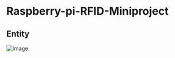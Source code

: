 # Raspberry-pi-RFID-Miniproject

## Entity
![Image](https://github.com/user-attachments/assets/1e064c9d-b339-463c-94ee-1383b47e175f)
